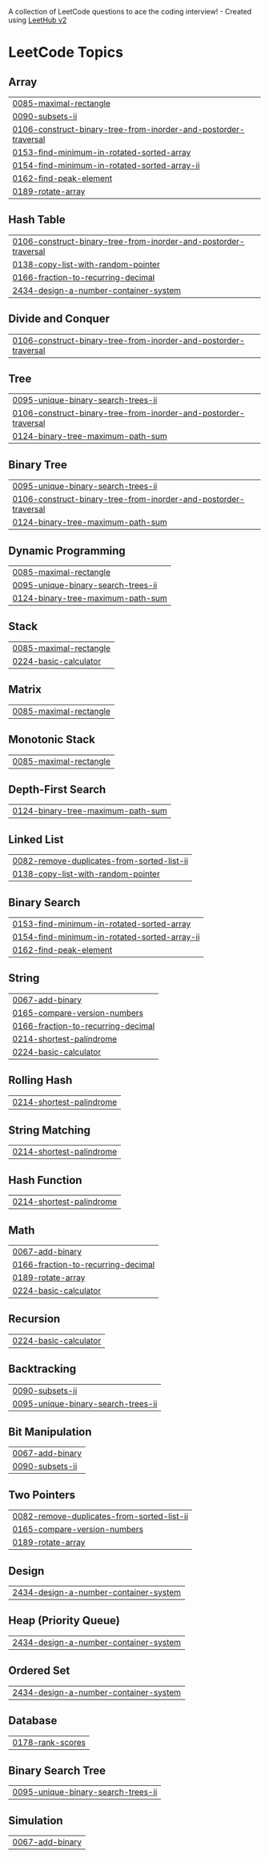 A collection of LeetCode questions to ace the coding interview! - Created using [LeetHub v2](https://github.com/arunbhardwaj/LeetHub-2.0)
<!---LeetCode Topics Start-->
# LeetCode Topics
## Array
|  |
| ------- |
| [0085-maximal-rectangle](https://github.com/kaviarasu758/Problem-solving/tree/master/0085-maximal-rectangle) |
| [0090-subsets-ii](https://github.com/kaviarasu758/Problem-solving/tree/master/0090-subsets-ii) |
| [0106-construct-binary-tree-from-inorder-and-postorder-traversal](https://github.com/kaviarasu758/Problem-solving/tree/master/0106-construct-binary-tree-from-inorder-and-postorder-traversal) |
| [0153-find-minimum-in-rotated-sorted-array](https://github.com/kaviarasu758/Problem-solving/tree/master/0153-find-minimum-in-rotated-sorted-array) |
| [0154-find-minimum-in-rotated-sorted-array-ii](https://github.com/kaviarasu758/Problem-solving/tree/master/0154-find-minimum-in-rotated-sorted-array-ii) |
| [0162-find-peak-element](https://github.com/kaviarasu758/Problem-solving/tree/master/0162-find-peak-element) |
| [0189-rotate-array](https://github.com/kaviarasu758/Problem-solving/tree/master/0189-rotate-array) |
## Hash Table
|  |
| ------- |
| [0106-construct-binary-tree-from-inorder-and-postorder-traversal](https://github.com/kaviarasu758/Problem-solving/tree/master/0106-construct-binary-tree-from-inorder-and-postorder-traversal) |
| [0138-copy-list-with-random-pointer](https://github.com/kaviarasu758/Problem-solving/tree/master/0138-copy-list-with-random-pointer) |
| [0166-fraction-to-recurring-decimal](https://github.com/kaviarasu758/Problem-solving/tree/master/0166-fraction-to-recurring-decimal) |
| [2434-design-a-number-container-system](https://github.com/kaviarasu758/Problem-solving/tree/master/2434-design-a-number-container-system) |
## Divide and Conquer
|  |
| ------- |
| [0106-construct-binary-tree-from-inorder-and-postorder-traversal](https://github.com/kaviarasu758/Problem-solving/tree/master/0106-construct-binary-tree-from-inorder-and-postorder-traversal) |
## Tree
|  |
| ------- |
| [0095-unique-binary-search-trees-ii](https://github.com/kaviarasu758/Problem-solving/tree/master/0095-unique-binary-search-trees-ii) |
| [0106-construct-binary-tree-from-inorder-and-postorder-traversal](https://github.com/kaviarasu758/Problem-solving/tree/master/0106-construct-binary-tree-from-inorder-and-postorder-traversal) |
| [0124-binary-tree-maximum-path-sum](https://github.com/kaviarasu758/Problem-solving/tree/master/0124-binary-tree-maximum-path-sum) |
## Binary Tree
|  |
| ------- |
| [0095-unique-binary-search-trees-ii](https://github.com/kaviarasu758/Problem-solving/tree/master/0095-unique-binary-search-trees-ii) |
| [0106-construct-binary-tree-from-inorder-and-postorder-traversal](https://github.com/kaviarasu758/Problem-solving/tree/master/0106-construct-binary-tree-from-inorder-and-postorder-traversal) |
| [0124-binary-tree-maximum-path-sum](https://github.com/kaviarasu758/Problem-solving/tree/master/0124-binary-tree-maximum-path-sum) |
## Dynamic Programming
|  |
| ------- |
| [0085-maximal-rectangle](https://github.com/kaviarasu758/Problem-solving/tree/master/0085-maximal-rectangle) |
| [0095-unique-binary-search-trees-ii](https://github.com/kaviarasu758/Problem-solving/tree/master/0095-unique-binary-search-trees-ii) |
| [0124-binary-tree-maximum-path-sum](https://github.com/kaviarasu758/Problem-solving/tree/master/0124-binary-tree-maximum-path-sum) |
## Stack
|  |
| ------- |
| [0085-maximal-rectangle](https://github.com/kaviarasu758/Problem-solving/tree/master/0085-maximal-rectangle) |
| [0224-basic-calculator](https://github.com/kaviarasu758/Problem-solving/tree/master/0224-basic-calculator) |
## Matrix
|  |
| ------- |
| [0085-maximal-rectangle](https://github.com/kaviarasu758/Problem-solving/tree/master/0085-maximal-rectangle) |
## Monotonic Stack
|  |
| ------- |
| [0085-maximal-rectangle](https://github.com/kaviarasu758/Problem-solving/tree/master/0085-maximal-rectangle) |
## Depth-First Search
|  |
| ------- |
| [0124-binary-tree-maximum-path-sum](https://github.com/kaviarasu758/Problem-solving/tree/master/0124-binary-tree-maximum-path-sum) |
## Linked List
|  |
| ------- |
| [0082-remove-duplicates-from-sorted-list-ii](https://github.com/kaviarasu758/Problem-solving/tree/master/0082-remove-duplicates-from-sorted-list-ii) |
| [0138-copy-list-with-random-pointer](https://github.com/kaviarasu758/Problem-solving/tree/master/0138-copy-list-with-random-pointer) |
## Binary Search
|  |
| ------- |
| [0153-find-minimum-in-rotated-sorted-array](https://github.com/kaviarasu758/Problem-solving/tree/master/0153-find-minimum-in-rotated-sorted-array) |
| [0154-find-minimum-in-rotated-sorted-array-ii](https://github.com/kaviarasu758/Problem-solving/tree/master/0154-find-minimum-in-rotated-sorted-array-ii) |
| [0162-find-peak-element](https://github.com/kaviarasu758/Problem-solving/tree/master/0162-find-peak-element) |
## String
|  |
| ------- |
| [0067-add-binary](https://github.com/kaviarasu758/Problem-solving/tree/master/0067-add-binary) |
| [0165-compare-version-numbers](https://github.com/kaviarasu758/Problem-solving/tree/master/0165-compare-version-numbers) |
| [0166-fraction-to-recurring-decimal](https://github.com/kaviarasu758/Problem-solving/tree/master/0166-fraction-to-recurring-decimal) |
| [0214-shortest-palindrome](https://github.com/kaviarasu758/Problem-solving/tree/master/0214-shortest-palindrome) |
| [0224-basic-calculator](https://github.com/kaviarasu758/Problem-solving/tree/master/0224-basic-calculator) |
## Rolling Hash
|  |
| ------- |
| [0214-shortest-palindrome](https://github.com/kaviarasu758/Problem-solving/tree/master/0214-shortest-palindrome) |
## String Matching
|  |
| ------- |
| [0214-shortest-palindrome](https://github.com/kaviarasu758/Problem-solving/tree/master/0214-shortest-palindrome) |
## Hash Function
|  |
| ------- |
| [0214-shortest-palindrome](https://github.com/kaviarasu758/Problem-solving/tree/master/0214-shortest-palindrome) |
## Math
|  |
| ------- |
| [0067-add-binary](https://github.com/kaviarasu758/Problem-solving/tree/master/0067-add-binary) |
| [0166-fraction-to-recurring-decimal](https://github.com/kaviarasu758/Problem-solving/tree/master/0166-fraction-to-recurring-decimal) |
| [0189-rotate-array](https://github.com/kaviarasu758/Problem-solving/tree/master/0189-rotate-array) |
| [0224-basic-calculator](https://github.com/kaviarasu758/Problem-solving/tree/master/0224-basic-calculator) |
## Recursion
|  |
| ------- |
| [0224-basic-calculator](https://github.com/kaviarasu758/Problem-solving/tree/master/0224-basic-calculator) |
## Backtracking
|  |
| ------- |
| [0090-subsets-ii](https://github.com/kaviarasu758/Problem-solving/tree/master/0090-subsets-ii) |
| [0095-unique-binary-search-trees-ii](https://github.com/kaviarasu758/Problem-solving/tree/master/0095-unique-binary-search-trees-ii) |
## Bit Manipulation
|  |
| ------- |
| [0067-add-binary](https://github.com/kaviarasu758/Problem-solving/tree/master/0067-add-binary) |
| [0090-subsets-ii](https://github.com/kaviarasu758/Problem-solving/tree/master/0090-subsets-ii) |
## Two Pointers
|  |
| ------- |
| [0082-remove-duplicates-from-sorted-list-ii](https://github.com/kaviarasu758/Problem-solving/tree/master/0082-remove-duplicates-from-sorted-list-ii) |
| [0165-compare-version-numbers](https://github.com/kaviarasu758/Problem-solving/tree/master/0165-compare-version-numbers) |
| [0189-rotate-array](https://github.com/kaviarasu758/Problem-solving/tree/master/0189-rotate-array) |
## Design
|  |
| ------- |
| [2434-design-a-number-container-system](https://github.com/kaviarasu758/Problem-solving/tree/master/2434-design-a-number-container-system) |
## Heap (Priority Queue)
|  |
| ------- |
| [2434-design-a-number-container-system](https://github.com/kaviarasu758/Problem-solving/tree/master/2434-design-a-number-container-system) |
## Ordered Set
|  |
| ------- |
| [2434-design-a-number-container-system](https://github.com/kaviarasu758/Problem-solving/tree/master/2434-design-a-number-container-system) |
## Database
|  |
| ------- |
| [0178-rank-scores](https://github.com/kaviarasu758/Problem-solving/tree/master/0178-rank-scores) |
## Binary Search Tree
|  |
| ------- |
| [0095-unique-binary-search-trees-ii](https://github.com/kaviarasu758/Problem-solving/tree/master/0095-unique-binary-search-trees-ii) |
## Simulation
|  |
| ------- |
| [0067-add-binary](https://github.com/kaviarasu758/Problem-solving/tree/master/0067-add-binary) |
<!---LeetCode Topics End-->